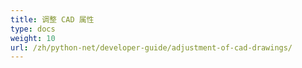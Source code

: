 ```yaml
---
title: 调整 CAD 属性
type: docs
weight: 10
url: /zh/python-net/developer-guide/adjustment-of-cad-drawings/
---
```


